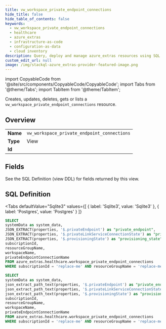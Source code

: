 ```yaml
--- 
title: vw_workspace_private_endpoint_connections
hide_title: false
hide_table_of_contents: false
keywords:
  - vw_workspace_private_endpoint_connections
  - healthcare
  - azure_extras
  - infrastructure-as-code
  - configuration-as-data
  - cloud inventory
description: Query, deploy and manage azure_extras resources using SQL
custom_edit_url: null
image: /img/stackql-azure_extras-provider-featured-image.png
---
```


import CopyableCode from '@site/src/components/CopyableCode/CopyableCode';
import Tabs from '@theme/Tabs';
import TabItem from '@theme/TabItem';

Creates, updates, deletes, gets or lists a <code>vw_workspace_private_endpoint_connections</code> resource.

## Overview
<table><tbody>
<tr><td><b>Name</b></td><td><code>vw_workspace_private_endpoint_connections</code></td></tr>
<tr><td><b>Type</b></td><td>View</td></tr>
<tr><td><b>Id</b></td><td><CopyableCode code="azure_extras.healthcare.vw_workspace_private_endpoint_connections" /></td></tr>
</tbody></table>

## Fields

See the SQL Definition (view DDL) for fields returned by this view.

## SQL Definition

<Tabs
defaultValue="Sqlite3"
values={[
{ label: 'Sqlite3', value: 'Sqlite3' },
{ label: 'Postgres', value: 'Postgres' }
]}
>
<TabItem value="Sqlite3">

```sql
SELECT
systemData as system_data,
JSON_EXTRACT(properties, '$.privateEndpoint') as "private_endpoint",
JSON_EXTRACT(properties, '$.privateLinkServiceConnectionState') as "private_link_service_connection_state",
JSON_EXTRACT(properties, '$.provisioningState') as "provisioning_state",
subscriptionId,
resourceGroupName,
workspaceName,
privateEndpointConnectionName
FROM azure_extras.healthcare.workspace_private_endpoint_connections
WHERE subscriptionId = 'replace-me' AND resourceGroupName = 'replace-me' AND workspaceName = 'replace-me';
```

</TabItem>
<TabItem value="Postgres">

```sql
SELECT
systemData as system_data,
json_extract_path_text(properties, '$.privateEndpoint') as "private_endpoint",
json_extract_path_text(properties, '$.privateLinkServiceConnectionState') as "private_link_service_connection_state",
json_extract_path_text(properties, '$.provisioningState') as "provisioning_state",
subscriptionId,
resourceGroupName,
workspaceName,
privateEndpointConnectionName
FROM azure_extras.healthcare.workspace_private_endpoint_connections
WHERE subscriptionId = 'replace-me' AND resourceGroupName = 'replace-me' AND workspaceName = 'replace-me';
```

</TabItem>
</Tabs>
